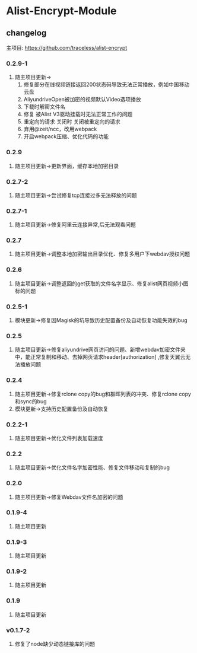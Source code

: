 # Alist-Encrypt-Module

## changelog

主项目: https://github.com/traceless/alist-encrypt

### 0.2.9-1

1. 随主项目更新->
   1. 修复部分在线视频链接返回200状态码导致无法正常播放，例如中国移动云盘
   2. AliyundriveOpen被加密的视频默认Video选项播放
   3. 下载时解密文件名
   4. 修复 被Alist V3驱动挂载时无法正常工作的问题
   5. 重定向的请求 关闭时 关闭被重定向的请求
   6. 弃用@zeit/ncc，改用webpack
   7. 开启webpack压缩、优化代码的功能

### 0.2.9

1. 随主项目更新->更新界面，缓存本地加密目录

### 0.2.7-2

1. 随主项目更新->尝试修复tcp连接过多无法释放的问题

### 0.2.7-1

1. 随主项目更新->修复阿里云连接异常,后无法观看问题

### 0.2.7

1. 随主项目更新->调整本地加密输出目录优化、修复多用户下webdav授权问题

### 0.2.6

1. 随主项目更新->调整返回的get获取的文件名字显示、修复alist网页视频小图标的问题

### 0.2.5-1

1. 模块更新->修复因Magisk的坑导致历史配置备份及自动恢复功能失效的bug

### 0.2.5
1. 随主项目更新->修复aliyundrive网页访问的问题、新增webdav加密文件夹中，能正常复制和移动、去掉网页请求header[authorization] ,修复天翼云无法播放问题

### 0.2.4
1. 随主项目更新->修复rclone copy的bug和群晖列表的冲突、修复rclone copy和sync的bug
2. 模块更新->支持历史配置备份及自动恢复

### 0.2.2-1
1. 随主项目更新->优化文件列表加载速度

### 0.2.2
1. 随主项目更新->优化文件名字加密性能、修复文件移动和复制的bug

### 0.2.0
1. 随主项目更新->修复Webdav文件名加密的问题

### 0.1.9-4
1. 随主项目更新

### 0.1.9-3
1. 随主项目更新

### 0.1.9-2
1. 随主项目更新

### 0.1.9
1. 随主项目更新

### v0.1.7-2

1. 修复了node缺少动态链接库的问题
